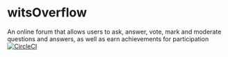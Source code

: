 # witsOverflow
An online forum that allows users to ask, answer, vote, mark and moderate questions and answers, as well as earn achievements for participation
[![CircleCI](https://circleci.com/gh/circleci/circleci-docs.svg?style=svg)](https://circleci.com/gh/circleci/circleci-docs)
